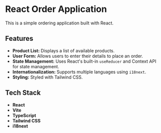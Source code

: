 # React Order Application

This is a simple ordering application built with React.

## Features

*   **Product List:** Displays a list of available products.
*   **User Form:** Allows users to enter their details to place an order.
*   **State Management:** Uses React's built-in `useReducer` and Context API for state management.
*   **Internationalization:** Supports multiple languages using `i18next`.
*   **Styling:** Styled with Tailwind CSS.

## Tech Stack

*   **React**
*   **Vite**
*   **TypeScript**
*   **Tailwind CSS**
*   **i18next**
